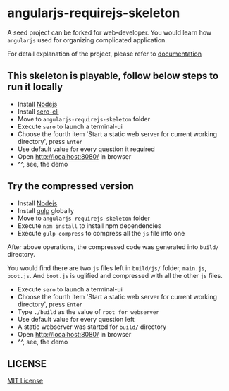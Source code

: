 angularjs-requirejs-skeleton
============================

A seed project can be forked for web-developer. You would learn how `angularjs` used for organizing complicated application.

For detail explanation of the project, please refer to [documentation][doc-url]


[doc-url]: http://leftstick.github.io/angularjs-requirejs-skeleton/


## This skeleton is playable, follow below steps to run it locally ##

- Install [Nodejs][node-url]
- Install [sero-cli][sero-url]
- Move to `angularjs-requirejs-skeleton` folder
- Execute `sero` to launch a terminal-ui
- Choose the fourth item 'Start a static web server for current working directory', press `Enter`
- Use default value for every question it required
- Open [http://localhost:8080/](http://localhost:8080/) in browser
- ^^, see, the demo


## Try the compressed version ##

- Install [Nodejs][node-url]
- Install [gulp][gulp-url] globally
- Move to `angularjs-requirejs-skeleton` folder
- Execute `npm install` to install npm dependencies
- Execute `gulp compress` to compress all the `js` file into one

After above operations, the compressed code was generated into `build/` directory.

You would find there are two `js` files left in `build/js/` folder, `main.js`, `boot.js`. And `boot.js` is uglified and compressed with all the other `js` files.

- Execute `sero` to launch a terminal-ui
- Choose the fourth item 'Start a static web server for current working directory', press `Enter`
- Type `./build` as the value of `root for webserver`
- Use default value for every question left
- A static webserver was started for `build/` directory
- Open [http://localhost:8080/](http://localhost:8080/) in browser
- ^^, see, the demo


## LICENSE ##

[MIT License](https://raw.githubusercontent.com/leftstick/angularjs-requirejs-skeleton/master/LICENSE)


[node-url]: http://nodejs.org
[gulp-url]: https://github.com/gulpjs/gulp/blob/master/docs/getting-started.md#1-install-gulp-globally
[sero-url]: https://github.com/leftstick/Sero-cli